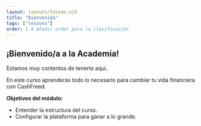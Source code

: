 ```yaml
---
layout: layouts/lesson.njk
title: "Bienvenida"
tags: ["lessons"]
order: 1 # Añadir order para la clasificación
---
```


## ¡Bienvenido/a a la Academia!

Estamos muy contentos de tenerte aquí.

En este curso aprenderás todo lo necesario para cambiar tu vida financiera con CashFreed.

**Objetivos del módulo:**
*   Entender la estructura del curso.
*   Configurar la plataforma para ganar a lo grande.

<!-- El botón estático ha sido eliminado para evitar duplicación -->